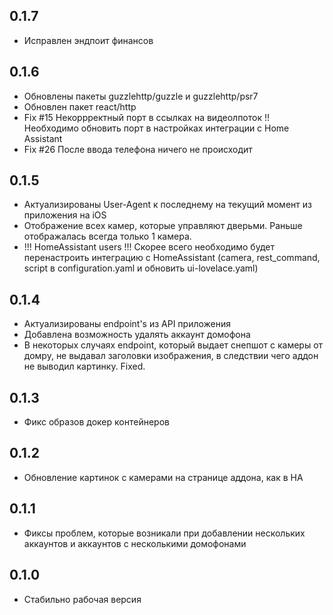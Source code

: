 ## 0.1.7
- Исправлен эндпоит финансов
## 0.1.6
- Обновлены пакеты guzzlehttp/guzzle и guzzlehttp/psr7
- Обновлен пакет react/http
- Fix #15 Некоррректный порт в ссылках на видеолпоток !! Необходимо обновить порт в настройках интеграции с Home Assistant
- Fix #26 После ввода телефона ничего не происходит

## 0.1.5
- Актуализированы User-Agent к последнему на текущий момент из приложения на iOS
- Отображение всех камер, которые управляют дверьми. Раньше отображалась всегда только 1 камера.
- !!! HomeAssistant users !!! Скорее всего необходимо будет перенастроить интеграцию с HomeAssistant (camera, rest_command, script в configuration.yaml и обновить ui-lovelace.yaml)

## 0.1.4
- Актуализированы endpoint's из API приложения
- Добавлена возможность удалять аккаунт домофона
- В некоторых случаях endpoint, который выдает снепшот с камеры от домру, не выдавал заголовки изображения, в следствии чего аддон не выводил картинку. Fixed.

## 0.1.3
- Фикс образов докер контейнеров

## 0.1.2
- Обновление картинок с камерами на странице аддона, как в HA

## 0.1.1
- Фиксы проблем, которые возникали при добавлении нескольких аккаунтов и аккаунтов с несколькими домофонами

## 0.1.0
- Стабильно рабочая версия

